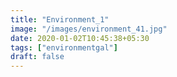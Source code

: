 ```yaml
---
title: "Environment_1"
image: "/images/environment_41.jpg"
date: 2020-01-02T10:45:38+05:30
tags: ["environmentgal"]
draft: false
---
```


